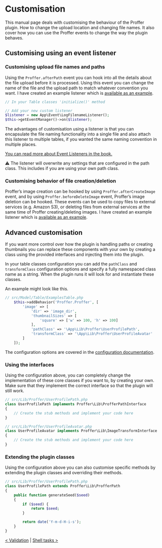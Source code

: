 # Customisation
This manual page deals with customising the behaviour of the Proffer plugin. How to change the upload location and changing
file names. It also cover how you can use the Proffer events to change the way the plugin behaves.

## Customising using an event listener

### Customising upload file names and paths
Using the `Proffer.afterPath` event you can hook into all the details about the file upload before it is processed. Using
this event you can change the name of the file and the upload path to match whatever convention you want. I have created
an example listener which is [available as an example](examples/UploadFilenameListener.md).

```php
// In your Table classes 'initialize()' method

// Add your new custom listener
$listener = new App\Event\LogFilenameListener();
$this->getEventManager()->on($listener);
```

The advantages of customisation using a listener is that you can encapsulate the file naming functionality into a single
file and also attach this listener to multiple tables, if you wanted the same naming convention in multiple places.

[You can read more about Event Listeners in the book.](http://book.cakephp.org/3.0/en/core-libraries/events.html)

:warning: The listener will overwrite any settings that are configured in the path class. This includes if you are using
your own path class.

### Customising behavior of file creation/deletion
Proffer’s image creation can be hooked by using `Proffer.afterCreateImage` event, and by using `Proffer.beforeDeleteImage` event, Proffer’s image deletion can be hooked.
These events can be used to copy files to external services (e.g. Amazon S3), or deleting files from external services at the same time of Proffer creating/deleting images.
I have created an example listener which is [available as an example](examples/UploadAndDeleteImageListener.md).

## Advanced customisation
If you want more control over how the plugin is handling paths or creating thumbnails you can replace these components
with your own by creating a class using the provided interfaces and injecting them into the plugin.

In your table classes configuration you can add the `pathClass` and `transformClass` configuration options and specify a
fully namespaced class name as a string. When the plugin runs it will look for and instantiate these classes.

An example might look like this.

```php
// src/Model/Table/ExamplesTable.php
    $this->addBehavior('Proffer.Proffer', [
        'image' => [
            'dir' => 'image_dir',
            'thumbnailSizes' => [
                'square' => ['w' => 100, 'h' => 100]
            ],
            'pathClass' => '\App\Lib\Proffer\UserProfilePath',
            'transformClass' => '\App\Lib\Proffer\UserProfileAvatar'
        ]
    ]);
```

The configuration options are covered in the [configuration documentation](configuration.md).

### Using the interfaces
Using the configuration above, you can completely change the implementation of these core classes if you want to, by
creating your own. Make sure that they implement the correct interface so that the plugin will still work.

```php
// src/Lib/Proffer/UserProfilePath.php
class UserProfilePath implements Proffer\Lib\ProfferPathInterface
{
    // Create the stub methods and implement your code here
}

// src/Lib/Proffer/UserProfileAvatar.php
class UserProfileAvatar implements Proffer\Lib\ImageTransformInterface
{
    // Create the stub methods and implement your code here
}
```

### Extending the plugin classes
Using the configuration above you can also customise specific methods by extending the plugin classes and overriding
their methods.

```php
// src/Lib/Proffer/UserProfilePath.php
class UserProfilePath extends Proffer\Lib\ProfferPath
{
    public function generateSeed($seed)
    {
        if ($seed) {
            return $seed;
        }

        return date('Y-m-d-H-i-s');
    }
}
```

[< Validation](validation.md) | [Shell tasks >](shell.md)
